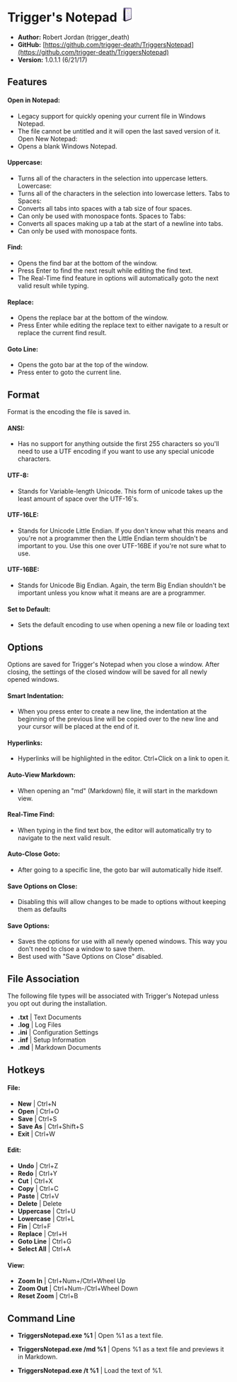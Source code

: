 # Trigger's Notepad ![Icon](App.png)

* **Author:** Robert Jordan (trigger_death)
* **GitHub:** [https://github.com/trigger-death/TriggersNotepad](https://github.com/trigger-death/TriggersNotepad)
* **Version:** 1.0.1.1 (6/21/17)

## Features

#### Open in Notepad:
* Legacy support for quickly opening your current file in Windows Notepad.
* The file cannot be untitled and it will open the last saved version of it.
Open New Notepad:
* Opens a blank Windows Notepad.

#### Uppercase:
* Turns all of the characters in the selection into uppercase letters.
Lowercase:
* Turns all of the characters in the selection into lowercase letters.
Tabs to Spaces:
* Converts all tabs into spaces with a tab size of four spaces.
* Can only be used with monospace fonts.
Spaces to Tabs:
* Converts all spaces making up a tab at the start of a newline into tabs.
* Can only be used with monospace fonts.

#### Find:
* Opens the find bar at the bottom of the window.
* Press Enter to find the next result while editing the find text.
* The Real-Time find feature in options will automatically goto the next valid
   result while typing.
#### Replace:
* Opens the replace bar at the bottom of the window.
* Press Enter while editing the replace text to either navigate to a result or
   replace the current find result.
#### Goto Line:
* Opens the goto bar at the top of the window.
* Press enter to goto the current line.

## Format

Format is the encoding the file is saved in.

#### ANSI:
* Has no support for anything outside the first 255 characters so you'll
   need to use a UTF encoding if you want to use any special unicode characters.
#### UTF-8:
* Stands for Variable-length Unicode. This form of unicode takes up the least
   amount of space over the UTF-16's.
#### UTF-16LE:
* Stands for Unicode Little Endian. If you don't know what this means
   and you're not a programmer then the Little Endian term shouldn't be important
   to you. Use this one over UTF-16BE if you're not sure what to use.
#### UTF-16BE:
* Stands for Unicode Big Endian. Again, the term Big Endian shouldn't be
   important unless you know what it means are are a programmer.
#### Set to Default:
* Sets the default encoding to use when opening a new file or loading text

## Options

Options are saved for Trigger's Notepad when you close a window. After closing,
the settings of the closed window will be saved for all newly opened windows.

#### Smart Indentation:
* When you press enter to create a new line, the indentation at the beginning of
   the previous line will be copied over to the new line and your cursor will be
   placed at the end of it.
#### Hyperlinks:
* Hyperlinks will be highlighted in the editor. Ctrl+Click on a link to open it.

#### Auto-View Markdown:
* When opening an "md" (Markdown) file, it will start in the markdown view.
#### Real-Time Find:
* When typing in the find text box, the editor will automatically try to navigate
   to the next valid result.
#### Auto-Close Goto:
* After going to a specific line, the goto bar will automatically hide itself.

#### Save Options on Close:
* Disabling this will allow changes to be made to options without keeping them as 
   defaults
#### Save Options:
* Saves the options for use with all newly opened windows. This way you don't
   need to clsoe a window to save them.
* Best used with "Save Options on Close" disabled.


## File Association

The following file types will be associated with Trigger's Notepad unless you opt
out during the installation.

* **.txt** | Text Documents
* **.log** | Log Files
* **.ini** | Configuration Settings
* **.inf** | Setup Information
* **.md** | Markdown Documents


## Hotkeys

#### File:
* **New** | Ctrl+N
* **Open** | Ctrl+O
* **Save** | Ctrl+S
* **Save As** | Ctrl+Shift+S
* **Exit** | Ctrl+W

#### Edit:
* **Undo** | Ctrl+Z
* **Redo** | Ctrl+Y
* **Cut** | Ctrl+X
* **Copy** | Ctrl+C
* **Paste** | Ctrl+V
* **Delete** | Delete
* **Uppercase** | Ctrl+U
* **Lowercase** | Ctrl+L
* **Fin** | Ctrl+F
* **Replace** | Ctrl+H
* **Goto Line** | Ctrl+G
* **Select All** | Ctrl+A

#### View:
* **Zoom In** | Ctrl+Num+/Ctrl+Wheel Up
* **Zoom Out** | Ctrl+Num-/Ctrl+Wheel Down
* **Reset Zoom** | Ctrl+B


## Command Line

* **TriggersNotepad.exe %1** | Open %1 as a text file.

* **TriggersNotepad.exe /md %1** | Opens %1 as a text file and previews it in Markdown.

* **TriggersNotepad.exe /t %1** | Load the text of %1.

